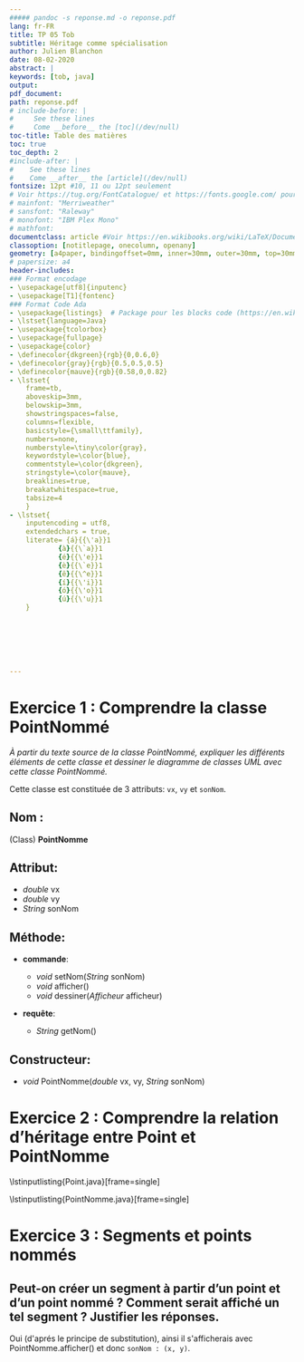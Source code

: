 ```yaml
---
##### pandoc -s reponse.md -o reponse.pdf
lang: fr-FR
title: TP 05 Tob
subtitle: Héritage comme spécialisation
author: Julien Blanchon
date: 08-02-2020
abstract: |
keywords: [tob, java]
output:
pdf_document:
path: reponse.pdf
# include-before: |
#     See these lines
#     Come __before__ the [toc](/dev/null)
toc-title: Table des matières
toc: true
toc_depth: 2
#include-after: |
#    See these lines
#    Come __after__ the [article](/dev/null)
fontsize: 12pt #10, 11 ou 12pt seulement
# Voir https://tug.org/FontCatalogue/ et https://fonts.google.com/ pour les Fonts
# mainfont: "Merriweather"
# sansfont: "Raleway"
# monofont: "IBM Plex Mono"
# mathfont:
documentclass: article #Voir https://en.wikibooks.org/wiki/LaTeX/Document_Structure#Document_classes pour les class et classoption
classoption: [notitlepage, onecolumn, openany]
geometry: [a4paper, bindingoffset=0mm, inner=30mm, outer=30mm, top=30mm, bottom=30mm] # Voir https://ctan.org/pkg/geometry pour les options geometry
# papersize: a4
header-includes:
### Format encodage
- \usepackage[utf8]{inputenc}
- \usepackage[T1]{fontenc}
### Format Code Ada
- \usepackage{listings}  # Package pour les blocks code (https://en.wikibooks.org/wiki/LaTeX/Source_Code_Listings)
- \lstset{language=Java}
- \usepackage{tcolorbox}
- \usepackage{fullpage}
- \usepackage{color}
- \definecolor{dkgreen}{rgb}{0,0.6,0}
- \definecolor{gray}{rgb}{0.5,0.5,0.5}
- \definecolor{mauve}{rgb}{0.58,0,0.82}
- \lstset{
    frame=tb,
    aboveskip=3mm,
    belowskip=3mm,
    showstringspaces=false,
    columns=flexible,
    basicstyle={\small\ttfamily},
    numbers=none,
    numberstyle=\tiny\color{gray},
    keywordstyle=\color{blue},
    commentstyle=\color{dkgreen},
    stringstyle=\color{mauve},
    breaklines=true,
    breakatwhitespace=true,
    tabsize=4
    }
- \lstset{
    inputencoding = utf8,
    extendedchars = true,
    literate= {á}{{\'a}}1 
            {à}{{\`a}}1
            {é}{{\'e}}1 
            {è}{{\`e}}1
            {ê}{{\^e}}1
            {í}{{\'i}}1 
            {ó}{{\'o}}1 
            {ú}{{\'u}}1
    }







---
```


# Exercice 1 :  Comprendre la classe PointNommé

*À partir du texte source de la classe PointNommé, expliquer les différents éléments de cette
classe et dessiner le diagramme de classes UML avec cette classe PointNommé.*


Cette classe est constituée de 3 attributs: `vx`, `vy` et `sonNom`. 

## Nom : 
(Class) **PointNomme**

## Attribut:
- *double* vx
- *double* vy
- *String* sonNom

## Méthode:
- **commande**:
    - *void* setNom(*String* sonNom)
    - *void* afficher()
    - *void* dessiner(*Afficheur* afficheur)
    
- **requête**:
    - *String* getNom()
    
## Constructeur:
- *void* PointNomme(*double* vx, vy, *String* sonNom)

# Exercice 2 : Comprendre la relation d’héritage entre Point et PointNomme
\lstinputlisting{Point.java}[frame=single]

\lstinputlisting{PointNomme.java}[frame=single]

# Exercice 3 : Segments et points nommés

## Peut-on créer un segment à partir d’un point et d’un point nommé ? Comment serait affiché un tel segment ? Justifier les réponses.

Oui (d'aprés le principe de substitution), ainsi il s'afficherais avec PointNomme.afficher() et donc `sonNom : (x, y)`.